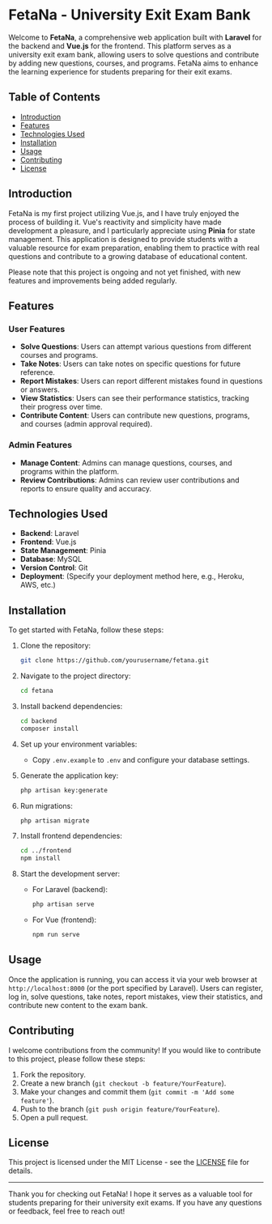 # FetaNa - University Exit Exam Bank

Welcome to **FetaNa**, a comprehensive web application built with **Laravel** for the backend and **Vue.js** for the frontend. This platform serves as a university exit exam bank, allowing users to solve questions and contribute by adding new questions, courses, and programs. FetaNa aims to enhance the learning experience for students preparing for their exit exams.

## Table of Contents

- [Introduction](#introduction)
- [Features](#features)
- [Technologies Used](#technologies-used)
- [Installation](#installation)
- [Usage](#usage)
- [Contributing](#contributing)
- [License](#license)

## Introduction

FetaNa is my first project utilizing Vue.js, and I have truly enjoyed the process of building it. Vue's reactivity and simplicity have made development a pleasure, and I particularly appreciate using **Pinia** for state management. This application is designed to provide students with a valuable resource for exam preparation, enabling them to practice with real questions and contribute to a growing database of educational content. 

Please note that this project is ongoing and not yet finished, with new features and improvements being added regularly.

## Features

### User Features
- **Solve Questions**: Users can attempt various questions from different courses and programs.
- **Take Notes**: Users can take notes on specific questions for future reference.
- **Report Mistakes**: Users can report different mistakes found in questions or answers.
- **View Statistics**: Users can see their performance statistics, tracking their progress over time.
- **Contribute Content**: Users can contribute new questions, programs, and courses (admin approval required).

### Admin Features
- **Manage Content**: Admins can manage questions, courses, and programs within the platform.
- **Review Contributions**: Admins can review user contributions and reports to ensure quality and accuracy.

## Technologies Used

- **Backend**: Laravel
- **Frontend**: Vue.js
- **State Management**: Pinia
- **Database**: MySQL
- **Version Control**: Git
- **Deployment**: (Specify your deployment method here, e.g., Heroku, AWS, etc.)

## Installation

To get started with FetaNa, follow these steps:

1. Clone the repository:
   ```bash
   git clone https://github.com/yourusername/fetana.git
   ```

2. Navigate to the project directory:
   ```bash
   cd fetana
   ```

3. Install backend dependencies:
   ```bash
   cd backend
   composer install
   ```

4. Set up your environment variables:
   - Copy `.env.example` to `.env` and configure your database settings.

5. Generate the application key:
   ```bash
   php artisan key:generate
   ```

6. Run migrations:
   ```bash
   php artisan migrate
   ```

7. Install frontend dependencies:
   ```bash
   cd ../frontend
   npm install
   ```

8. Start the development server:
   - For Laravel (backend):
     ```bash
     php artisan serve
     ```
   - For Vue (frontend):
     ```bash
     npm run serve
     ```

## Usage

Once the application is running, you can access it via your web browser at `http://localhost:8000` (or the port specified by Laravel). Users can register, log in, solve questions, take notes, report mistakes, view their statistics, and contribute new content to the exam bank.

## Contributing

I welcome contributions from the community! If you would like to contribute to this project, please follow these steps:

1. Fork the repository.
2. Create a new branch (`git checkout -b feature/YourFeature`).
3. Make your changes and commit them (`git commit -m 'Add some feature'`).
4. Push to the branch (`git push origin feature/YourFeature`).
5. Open a pull request.

## License

This project is licensed under the MIT License - see the [LICENSE](LICENSE) file for details.

---

Thank you for checking out FetaNa! I hope it serves as a valuable tool for students preparing for their university exit exams. If you have any questions or feedback, feel free to reach out!
